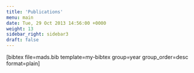 ```yaml
---
title: 'Publications'
menu: main
date: Tue, 29 Oct 2013 14:56:00 +0000
weight: 13
sidebar_right: sidebar3
draft: false
---
```


\[bibtex file=mads.bib template=my-bibtex group=year group\_order=desc format=plain\]